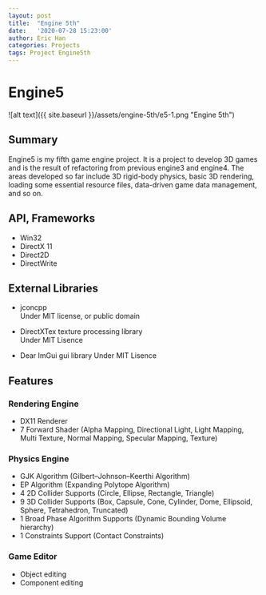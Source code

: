 ```yaml
---
layout: post
title:  "Engine 5th"
date:   '2020-07-28 15:23:00'
author: Eric Han
categories: Projects
tags: Project Engine5th
---
```


# Engine5
![alt text]({{ site.baseurl }}/assets/engine-5th/e5-1.png "Engine 5th")

## Summary
Engine5 is my fifth game engine project.
It is a project to develop 3D games and is the result of refactoring from previous engine3 and engine4.
The areas developed so far include 3D rigid-body physics, basic 3D rendering, loading some essential resource files, data-driven game data management, and so on.

## API, Frameworks
* Win32
* DirectX 11
* Direct2D
* DirectWrite

## External Libraries 
* jconcpp                
Under MIT license, or public domain

* DirectXTex texture processing library        
Under MIT Lisence

* Dear ImGui gui library
Under MIT Lisence

## Features

### Rendering Engine
* DX11 Renderer
* 7 Forward Shader (Alpha Mapping, Directional Light, Light Mapping, Multi Texture, Normal Mapping, Specular Mapping, Texture)


### Physics Engine
* GJK Algorithm (Gilbert–Johnson–Keerthi Algorithm)
* EP Algorithm (Expanding Polytope Algorithm)
* 4 2D Collider Supports (Circle, Ellipse, Rectangle, Triangle)
* 9 3D Collider Supports (Box, Capsule, Cone, Cylinder, Dome, Ellipsoid, Sphere, Tetrahedron, Truncated)
* 1 Broad Phase Algorithm Supports (Dynamic Bounding Volume hierarchy)
* 1 Constraints Support (Contact Constraints)

### Game Editor
* Object editing
* Component editing